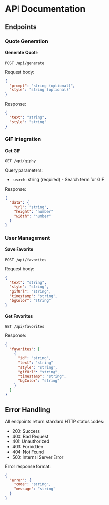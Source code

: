 # API Documentation

## Endpoints

### Quote Generation

#### Generate Quote
```http
POST /api/generate
```

Request body:
```json
{
  "prompt": "string (optional)",
  "style": "string (optional)"
}
```

Response:
```json
{
  "text": "string",
  "style": "string"
}
```

### GIF Integration

#### Get GIF
```http
GET /api/giphy
```

Query parameters:
- `search`: string (required) - Search term for GIF

Response:
```json
{
  "data": {
    "url": "string",
    "height": "number",
    "width": "number"
  }
}
```

### User Management

#### Save Favorite
```http
POST /api/favorites
```

Request body:
```json
{
  "text": "string",
  "style": "string",
  "gifUrl": "string",
  "timestamp": "string",
  "bgColor": "string"
}
```

#### Get Favorites
```http
GET /api/favorites
```

Response:
```json
{
  "favorites": [
    {
      "id": "string",
      "text": "string",
      "style": "string",
      "gifUrl": "string",
      "timestamp": "string",
      "bgColor": "string"
    }
  ]
}
```

## Error Handling

All endpoints return standard HTTP status codes:
- 200: Success
- 400: Bad Request
- 401: Unauthorized
- 403: Forbidden
- 404: Not Found
- 500: Internal Server Error

Error response format:
```json
{
  "error": {
    "code": "string",
    "message": "string"
  }
}
``` 